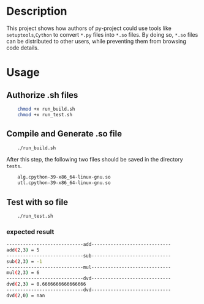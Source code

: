 # Description

This project shows how authors of py-project could use tools like `setuptools`,`Cython` to convert `*.py` files into `*.so` files. By doing so, `*.so` files can be distributed to other users, while preventing them from browsing code details.


# Usage

## Authorize .sh files

```bash
    chmod +x run_build.sh
    chmod +x run_test.sh
```

## Compile and Generate .so file

```bash
    ./run_build.sh
```

After this step, the following two files should be saved in the directory `tests`.

```bash
    alg.cpython-39-x86_64-linux-gnu.so
    utl.cpython-39-x86_64-linux-gnu.so
```

## Test with so file

```bash
    ./run_test.sh
```

### expected result

```bash
----------------------------add-----------------------------
add(2,3) = 5
----------------------------sub-----------------------------
sub(2,3) = -1
----------------------------mul-----------------------------
mul(2,3) = 6
----------------------------dvd-----------------------------
dvd(2,3) = 0.6666666666666666
----------------------------dvd-----------------------------
dvd(2,0) = nan
```